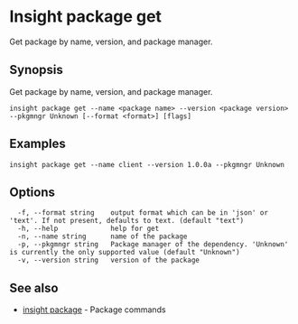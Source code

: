 # Insight package get

Get package by name, version, and package manager.

## <a id='synopsis'></a>Synopsis

Get package by name, version, and package manager.

```
insight package get --name <package name> --version <package version> --pkgmngr Unknown [--format <format>] [flags]
```

## <a id='examples'></a>Examples

```
insight package get --name client --version 1.0.0a --pkgmngr Unknown
```

## <a id='options'></a>Options

```
  -f, --format string    output format which can be in 'json' or 'text'. If not present, defaults to text. (default "text")
  -h, --help             help for get
  -n, --name string      name of the package
  -p, --pkgmngr string   Package manager of the dependency. 'Unknown' is currently the only supported value (default "Unknown")
  -v, --version string   version of the package
```

## <a id='see-also'></a>See also

* [insight package](insight_package.md)	 - Package commands

